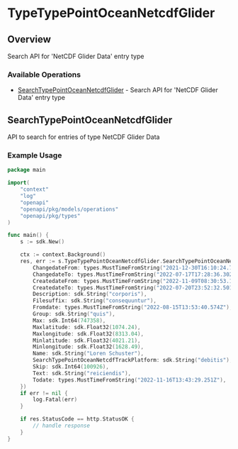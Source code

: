 # TypeTypePointOceanNetcdfGlider

## Overview

Search API for 'NetCDF Glider Data' entry type

### Available Operations

* [SearchTypePointOceanNetcdfGlider](#searchtypepointoceannetcdfglider) - Search API for 'NetCDF Glider Data' entry type

## SearchTypePointOceanNetcdfGlider

API to search for entries of type NetCDF Glider Data

### Example Usage

```go
package main

import(
	"context"
	"log"
	"openapi"
	"openapi/pkg/models/operations"
	"openapi/pkg/types"
)

func main() {
    s := sdk.New()

    ctx := context.Background()
    res, err := s.TypeTypePointOceanNetcdfGlider.SearchTypePointOceanNetcdfGlider(ctx, operations.SearchTypePointOceanNetcdfGliderRequest{
        ChangedateFrom: types.MustTimeFromString("2021-12-30T16:10:24.701Z"),
        ChangedateTo: types.MustTimeFromString("2022-07-17T17:28:36.302Z"),
        CreatedateFrom: types.MustTimeFromString("2022-11-09T08:30:53.107Z"),
        CreatedateTo: types.MustTimeFromString("2022-07-20T23:52:32.501Z"),
        Description: sdk.String("corporis"),
        Filesuffix: sdk.String("consequuntur"),
        Fromdate: types.MustTimeFromString("2022-08-15T13:53:40.574Z"),
        Group: sdk.String("quis"),
        Max: sdk.Int64(747358),
        Maxlatitude: sdk.Float32(1074.24),
        Maxlongitude: sdk.Float32(8313.04),
        Minlatitude: sdk.Float32(4021.21),
        Minlongitude: sdk.Float32(1628.49),
        Name: sdk.String("Loren Schuster"),
        SearchTypePointOceanNetcdfTrackPlatform: sdk.String("debitis"),
        Skip: sdk.Int64(100926),
        Text: sdk.String("reiciendis"),
        Todate: types.MustTimeFromString("2022-11-16T13:43:29.251Z"),
    })
    if err != nil {
        log.Fatal(err)
    }

    if res.StatusCode == http.StatusOK {
        // handle response
    }
}
```
